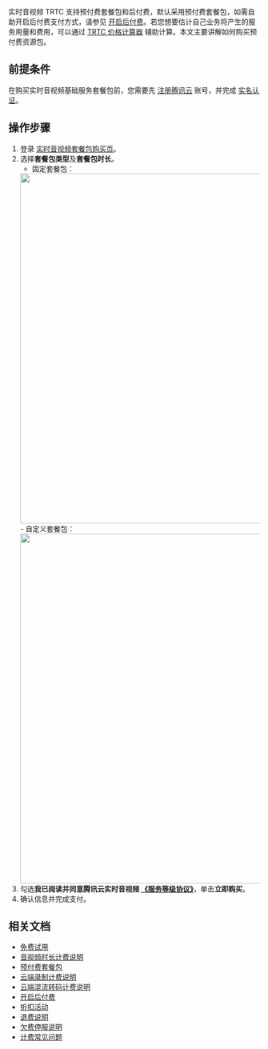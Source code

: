 实时音视频 TRTC 支持预付费套餐包和后付费，默认采用预付费套餐包，如需自助开启后付费支付方式，请参见 [开启后付费](https://cloud.tencent.com/document/product/647/59756)。若您想要估计自己业务将产生的服务用量和费用，可以通过 [TRTC 价格计算器](https://buy.cloud.tencent.com/price/trtc/calculator) 辅助计算。本文主要讲解如何购买预付费资源包。

## 前提条件

在购买实时音视频基础服务套餐包前，您需要先 [注册腾讯云](https://cloud.tencent.com/document/product/378/17985) 账号，并完成 [实名认证](https://cloud.tencent.com/document/product/378/3629)。

## 操作步骤

1. 登录 [实时音视频套餐包购买页](https://buy.cloud.tencent.com/trtc)。
2. 选择**套餐包类型**及**套餐包时长**。
	- 固定套餐包：<br>
	<img src="https://main.qcloudimg.com/raw/5d42d9658e92e3d7695228d4b9c488b9.png" width="700px"/>
	- 自定义套餐包：<br>
	<img src="https://main.qcloudimg.com/raw/2c4a6829d09b4d1a64bd1121859fbe14.png" width="700px"/>
3. 勾选**我已阅读并同意腾讯云实时音视频 [《服务等级协议》](https://cloud.tencent.com/document/product/647/34379)**，单击**立即购买**。
4. 确认信息并完成支付。

## 相关文档
- [免费试用](https://cloud.tencent.com/document/product/647/44360)
- [音视频时长计费说明](https://cloud.tencent.com/document/product/647/44248)
- [预付费套餐包](https://cloud.tencent.com/document/product/647/44247)
- [云端录制计费说明](https://cloud.tencent.com/document/product/647/45892)
- [云端混流转码计费说明](https://cloud.tencent.com/document/product/647/49446)
- [开启后付费](https://cloud.tencent.com/document/product/647/59756)
- [折扣活动](https://cloud.tencent.com/document/product/647/58254)
- [退费说明](https://cloud.tencent.com/document/product/647/48226)
- [欠费停服说明](https://cloud.tencent.com/document/product/647/68109)
- [计费常见问题](https://cloud.tencent.com/document/product/647/44364)
